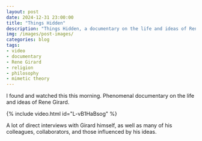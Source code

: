 ```yaml
---
layout: post
date: 2024-12-31 23:00:00
title: "Things Hidden"
description: "Things Hidden, a documentary on the life and ideas of Rene Girard."
img: /images/post-images/
categories: blog
tags:
- video
- documentary
- Rene Girard
- religion
- philosophy
- mimetic theory
---
```


I found and watched this this morning. Phenomenal documentary on the life and ideas of Rene Girard.

{% include video.html id="L-vB1HaBsog" %}

A lot of direct interviews with Girard himself, as well as many of his colleagues, collaborators, and those influenced by his ideas.
